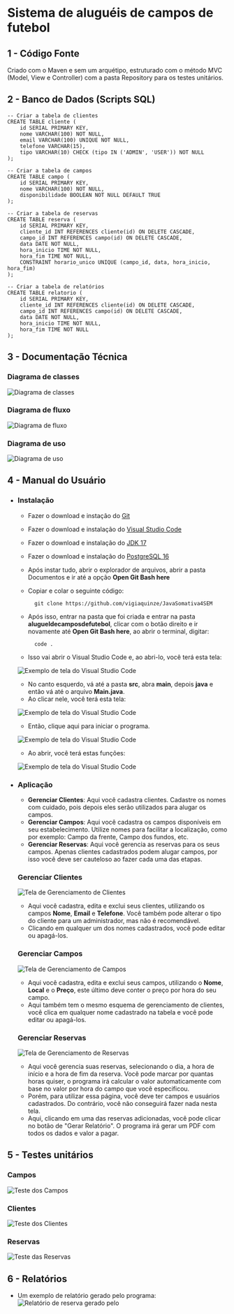 # Sistema de aluguéis de campos de futebol

## 1 - Código Fonte
Criado com o Maven e sem um arquétipo, estruturado com o método MVC (Model, View e Controller) com a pasta Repository para os testes unitários.

## 2 - Banco de Dados (Scripts SQL)
    -- Criar a tabela de clientes
    CREATE TABLE cliente (
        id SERIAL PRIMARY KEY,
        nome VARCHAR(100) NOT NULL,
        email VARCHAR(100) UNIQUE NOT NULL,
        telefone VARCHAR(15),
        tipo VARCHAR(10) CHECK (tipo IN ('ADMIN', 'USER')) NOT NULL
    );

    -- Criar a tabela de campos
    CREATE TABLE campo (
        id SERIAL PRIMARY KEY,
        nome VARCHAR(100) NOT NULL,
        disponibilidade BOOLEAN NOT NULL DEFAULT TRUE
    );

    -- Criar a tabela de reservas
    CREATE TABLE reserva (
        id SERIAL PRIMARY KEY,
        cliente_id INT REFERENCES cliente(id) ON DELETE CASCADE,
        campo_id INT REFERENCES campo(id) ON DELETE CASCADE,
        data DATE NOT NULL,
        hora_inicio TIME NOT NULL,
        hora_fim TIME NOT NULL,
        CONSTRAINT horario_unico UNIQUE (campo_id, data, hora_inicio, hora_fim)
    );

    -- Criar a tabela de relatórios
    CREATE TABLE relatorio (
        id SERIAL PRIMARY KEY,
        cliente_id INT REFERENCES cliente(id) ON DELETE CASCADE,
        campo_id INT REFERENCES campo(id) ON DELETE CASCADE,
        data DATE NOT NULL,
        hora_inicio TIME NOT NULL,
        hora_fim TIME NOT NULL
    );

## 3 - Documentação Técnica
### Diagrama de classes
![Diagrama de classes](docs/img/Diagrama%20de%20classes.png)
### Diagrama de fluxo
![Diagrama de fluxo](docs/img/Diagrama%20de%20fluxo.png)
### Diagrama de uso
![Diagrama de uso](docs/img/Diagrama%20de%20uso.png)

## 4 - Manual do Usuário
- ### Instalação
    - Fazer o download e instação do [Git](https://git-scm.com/downloads)
    - Fazer o download e instalação do [Visual Studio Code](https://code.visualstudio.com/download)
    - Fazer o download e instalação do [JDK 17](https://www.oracle.com/java/technologies/javase/jdk17-archive-downloads.html)
    - Fazer o download e instalação do [PostgreSQL 16](https://www.postgresql.org/download/windows/)
    - Após instar tudo, abrir o explorador de arquivos, abrir a pasta Documentos e ir até a opção **Open Git Bash here**
    - Copiar e colar o seguinte código:

            git clone https://github.com/vigiaquinze/JavaSomativa4SEM
    - Após isso, entrar na pasta que foi criada e entrar na pasta **alugueldecamposdefutebol**, clicar com o botão direito e ir novamente até **Open Git Bash here**, ao abrir o terminal, digitar:

            code .
    - Isso vai abrir o Visual Studio Code e, ao abri-lo, você terá esta tela:

    ![Exemplo de tela do Visual Studio Code](docs/img/manual/0.PNG)

    - No canto esquerdo, vá até a pasta **src**, abra **main**, depois **java** e então vá até o arquivo **Main.java**.
    - Ao clicar nele, você terá esta tela:

    ![Exemplo de tela do Visual Studio Code](docs/img/manual/1.PNG)

    - Então, clique aqui para iniciar o programa.

    ![Exemplo de tela do Visual Studio Code](docs/img/manual/2.PNG)

    - Ao abrir, você terá estas funções:

    ![Exemplo de tela do Visual Studio Code](docs/img/manual/3.PNG)


- ### Aplicação

    - **Gerenciar Clientes**: Aqui você cadastra clientes. Cadastre os nomes com cuidado, pois depois eles serão utilizados para alugar os campos.
    - **Gerenciar Campos**: Aqui você cadastra os campos disponíveis em seu estabelecimento. Utilize nomes para facilitar a localização, como por exemplo: Campo da frente, Campo dos fundos, etc.
    - **Gerenciar Reservas**: Aqui você gerencia as reservas para os seus campos. Apenas clientes cadastrados podem alugar campos, por isso você deve ser cauteloso ao fazer cada uma das etapas.

    ### Gerenciar Clientes
    ![Tela de Gerenciamento de Clientes](docs/img/manual/4.PNG)
    - Aqui você cadastra, edita e exclui seus clientes, utilizando os campos **Nome**, **Email** e **Telefone**. Você também pode alterar o tipo do cliente para um administrador, mas não é recomendável.
    - Clicando em qualquer um dos nomes cadastrados, você pode editar ou apagá-los.

    ### Gerenciar Campos
    ![Tela de Gerenciamento de Campos](docs/img/manual/5.PNG)
    - Aqui você cadastra, edita e exclui seus campos, utilizando o **Nome**, **Local** e o **Preço**, este último deve conter o preço por hora do seu campo.
    - Aqui também tem o mesmo esquema de gerenciamento de clientes, você clica em qualquer nome cadastrado na tabela e você pode editar ou apagá-los.

    ### Gerenciar Reservas
    ![Tela de Gerenciamento de Reservas](docs/img/manual/6.PNG)
    - Aqui você gerencia suas reservas, selecionando o dia, a hora de início e a hora de fim da reserva. Você pode marcar por quantas horas quiser, o programa irá calcular o valor automaticamente com base no valor por hora do campo que você especificou.
    - Porém, para utilizar essa página, você deve ter campos e usuários cadastrados. Do contrário, você não conseguirá fazer nada nesta tela.
    - Aqui, clicando em uma das reservas adicionadas, você pode clicar no botão de "Gerar Relatório". O programa irá gerar um PDF com todos os dados e valor a pagar.

## 5 - Testes unitários
### Campos
![Teste dos Campos](docs/img/test0.png)
### Clientes
![Teste dos Clientes](docs/img/test1.png)
### Reservas
![Teste das Reservas](docs/img/test2.PNG)

## 6 - Relatórios
- Um exemplo de relatório gerado pelo programa:
    ![Relatório de reserva gerado pelo](docs/img/manual/7.PNG)